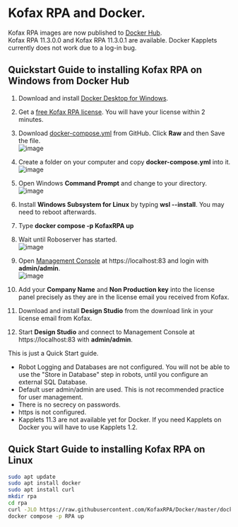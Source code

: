# Kofax RPA and Docker.
Kofax RPA images are now published to [Docker Hub](https://hub.docker.com/u/kofax).  
Kofax RPA 11.3.0.0 and Kofax RPA 11.3.0.1 are available. Docker Kapplets currently does not work due to a log-in bug.  
## Quickstart Guide to installing Kofax RPA on Windows from Docker Hub 
1. Download and install [Docker Desktop for Windows](https://docs.docker.com/desktop/windows/install/).
2. Get a [free Kofax RPA license](https://www.kofax.com/products/rpa/rpa-free-trial). You will have your license within 2 minutes.  
3. Download [docker-compose.yml](docker-compose.yml) from GitHub.  Click **Raw** and then Save the file.  
![image](https://user-images.githubusercontent.com/47416964/167140029-442922d9-fa48-447f-8094-d866c4eb5fff.png)

4. Create a folder on your computer and copy **docker-compose.yml** into it.  
![image](https://user-images.githubusercontent.com/47416964/167139416-fecbbed6-799b-43a7-a797-6cac9359a4ac.png)
5. Open Windows **Command Prompt** and change to your directory.  
![image](https://user-images.githubusercontent.com/47416964/167145058-2fe71f61-b141-4c92-a575-2b3d8dd0f10d.png)
6. Install **Windows Subsystem for Linux** by typing **wsl --install**. You may need to reboot afterwards.
6. Type  **docker compose -p KofaxRPA up**
7. Wait until Roboserver has started.  
![image](https://user-images.githubusercontent.com/47416964/167142680-fe3b0bb5-3010-49d8-97d0-a7d99e0360fa.png)
8. Open [Management Console](https://localhost:83) at https://localhost:83 and login with **admin/admin**.  
![image](https://user-images.githubusercontent.com/47416964/167141294-3fd220e5-f535-4e0a-98ee-ed013e360309.png)
9. Add your **Company Name** and **Non Production key** into the license panel precisely as they are in the license email you received from Kofax.
10. Download and install **Design Studio** from the download link in your license email from Kofax.
11. Start **Design Studio** and connect to Management Console at https://localhost:83  with **admin/admin**.  


This is just a Quick Start guide.
* Robot Logging and Databases are not configured. You will not be able to use the "Store in Database" step in robots, until you configure an external SQL Database.
* Default user admin/admin are used. This is not recommended practice for user management.
* There is no secrecy on passwords.
* https is not configured.
* Kapplets 11.3 are not available yet for Docker. If you need Kapplets on Docker you will have to use Kapplets 1.2.


## Quick Start Guide to installing Kofax RPA on Linux
```bash
sudo apt update
sudo apt install docker
sudo apt install curl
mkdir rpa
cd rpa
curl -JLO https://raw.githubusercontent.com/KofaxRPA/Docker/master/docker-compose.yml
docker compose -p RPA up
```
